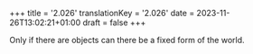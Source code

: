 +++
title = '2.026'
translationKey = '2.026'
date = 2023-11-26T13:02:21+01:00
draft = false
+++

Only if there are objects can there be a fixed form of the world.
